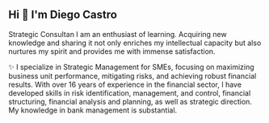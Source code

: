 ## Hi 👋 I'm Diego Castro
Strategic Consultan
I am an enthusiast of learning. Acquiring new knowledge and sharing it 
not only enriches my intellectual capacity but also nurtures my spirit 
and provides me with immense satisfaction. 

✨ I specialize in Strategic Management for SMEs, focusing on maximizing business unit performance, mitigating risks, and achieving robust financial results. With over 16 years of experience in the financial sector, I have developed skills in risk identification, management, and control, financial structuring, financial analysis and planning, as well as strategic direction. My knowledge in bank management is substantial.
<!--
**dcastropabon/DCastroPabon** is a ✨ _special_ ✨ repository because its `README.md` (this file) appears on your GitHub profile.

Here are some ideas to get you started:

- 🔭 I’m currently working on ...
- 🌱 I’m currently learning ...
- 👯 I’m looking to collaborate on ...
- 🤔 I’m looking for help with ...
- 💬 Ask me about ...
- 📫 How to reach me: ...
- 😄 Pronouns: ...
- ⚡ Fun fact: ...
-->
